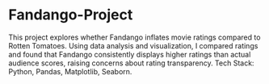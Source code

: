 # Fandango-Project
This project explores whether Fandango inflates movie ratings compared to Rotten Tomatoes. Using data analysis and visualization, I compared ratings and found that Fandango consistently displays higher ratings than actual audience scores, raising concerns about rating transparency. Tech Stack: Python, Pandas, Matplotlib, Seaborn.
